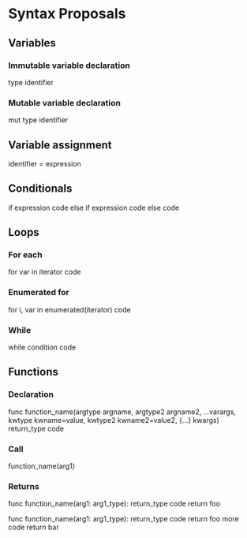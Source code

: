 # Syntax Proposals

## Variables
### Immutable variable declaration
type identifier

### Mutable variable declaration
mut type identifier

## Variable assignment
identifier = expression

## Conditionals
if expression
  code
else if expression
  code
else
  code

## Loops

### For each
for var in iterator
  code

### Enumerated for
for i, var in enumerated(iterator)
  code

### While
while condition
  code

## Functions

### Declaration
func function\_name(argtype argname, argtype2 argname2, ...varargs, kwtype kwname=value, kwtype2 kwname2=value2, {...} kwargs) return\_type
  code

### Call
function\_name(arg1)

### Returns
func function\_name(arg1: arg1\_type): return\_type
  code
  return foo

func function\_name(arg1: arg1\_type): return\_type
  code
  return foo
  more code
  return bar





